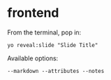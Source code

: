 
# frontend

From the terminal, pop in:

  ```yo reveal:slide "Slide Title"```

Available options:

 ```--markdown --attributes --notes```
